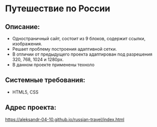 # Путешествие по России
## Описание:
* Одностраничный сайт, состоит из 9 блоков, содержит ссылки, изображения.
* Решает проблему построения адаптивной сетки.
* В отличии от предыдущего проекта адаптирован под разрешения 320, 768, 1024 и 1280px.
* В данном проекте применены техноло
## Системные требования:
* HTML5, CSS
## Адрес проекта:
https://aleksandr-04-10.github.io/russian-travel/index.html
